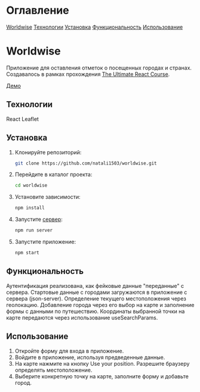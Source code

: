 # Оглавление

[Worldwise](#Worldwise)
[Технологии](#Технологии)
[Установка](#Установка)
[Функциональность](#Функциональность)
[Использование](#Использование)

# Worldwise

Приложение для оставления отметок о посещенных городах и странах.
Создавалось в рамках прохождения [The Ultimate React Course](https://www.udemy.com/course/the-ultimate-react-course/).

[Демо](https://natali1503.github.io/worldwise/)

## Технологии

React
Leaflet

## Установка

1. Клонируйте репозиторий:

   ```bash
   git clone https://github.com/natali1503/worldwise.git
   ```

2. Перейдите в каталог проекта:

   ```bash
   cd worldwise
   ```

3. Установите зависимости:

   ```bash
   npm install
   ```

4. Запустите [сервер](https://www.npmjs.com/package/json-server):

   ```bash
   npm run server
   ```

5. Запустите приложение:
   ```bash
   npm start
   ```

## Функциональность

Аутентификация реализована, как фейковые данные "переданные" с сервера.
Стартовые данные с городами загружаются в приложение с сервера (json-server).
Определение текущего местоположения через геолокацию.
Добавление города через его выбор на карте и заполнение формы с данными по путешествию.
Координаты выбранной точки на карте передаются через использование useSearchParams.

## Использование

1. Откройте форму для входа в приложение.
2. Войдите в приложение, используя предведенные данные.
3. На карте нажмите на кнопку Use your position. Разрешите браузеру определять местоположение.
4. Выберите конкретную точку на карте, заполните форму и добавьте город.
